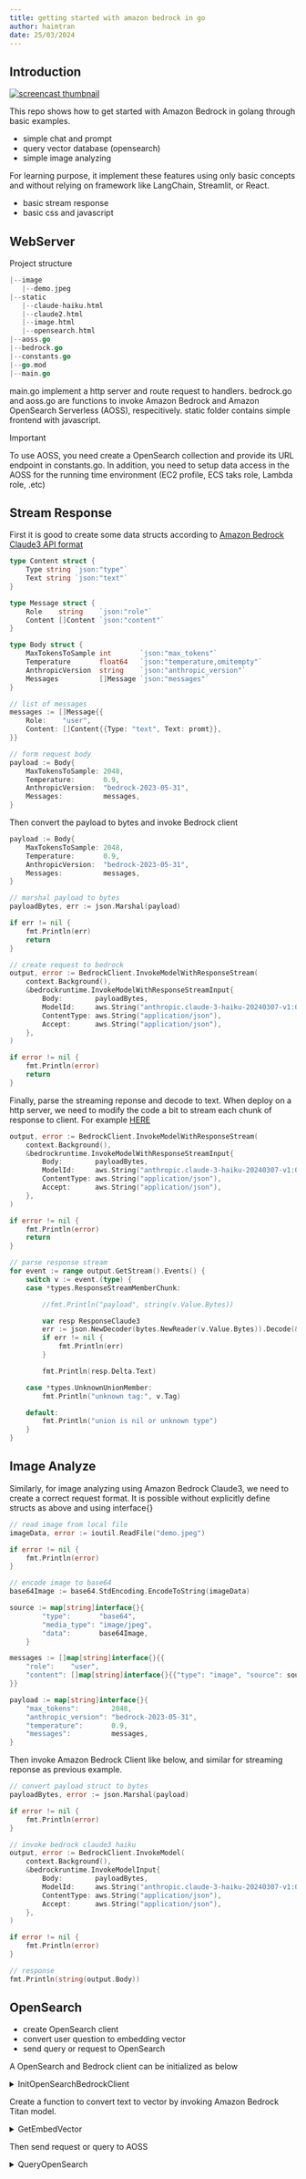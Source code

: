 ```yaml
---
title: getting started with amazon bedrock in go
author: haimtran
date: 25/03/2024
---
```


## Introduction

[![screencast thumbnail](./assets/video.png)](https://d2cvlmmg8c0xrp.cloudfront.net/demo/go-bedrock-demo.mp4)

This repo shows how to get started with Amazon Bedrock in golang through basic examples.

- simple chat and prompt
- query vector database (opensearch)
- simple image analyzing

For learning purpose, it implement these features using only basic concepts and without relying on framework like LangChain, Streamlit, or React.

- basic stream response
- basic css and javascript

## WebServer

Project structure

```go
|--image
   |--demo.jpeg
|--static
   |--claude-haiku.html
   |--claude2.html
   |--image.html
   |--opensearch.html
|--aoss.go
|--bedrock.go
|--constants.go
|--go.mod
|--main.go
```

main.go implement a http server and route request to handlers. bedrock.go and aoss.go are functions to invoke Amazon Bedrock and Amazon OpenSearch Serverless (AOSS), respecitively. static folder contains simple frontend with javascript.

> [!IMPORTANT]  
> To use AOSS, you need create a OpenSearch collection and provide its URL endpoint in constants.go. In addition, you need to setup data access in the AOSS for the running time environment (EC2 profile, ECS taks role, Lambda role, .etc)

## Stream Response

First it is good to create some data structs according to [Amazon Bedrock Claude3 API format]()

```go
type Content struct {
	Type string `json:"type"`
	Text string `json:"text"`
}

type Message struct {
	Role    string    `json:"role"`
	Content []Content `json:"content"`
}

type Body struct {
	MaxTokensToSample int       `json:"max_tokens"`
	Temperature       float64   `json:"temperature,omitempty"`
	AnthropicVersion  string    `json:"anthropic_version"`
	Messages          []Message `json:"messages"`
}

// list of messages
messages := []Message{{
	Role:    "user",
	Content: []Content{{Type: "text", Text: promt}},
}}

// form request body
payload := Body{
	MaxTokensToSample: 2048,
	Temperature:       0.9,
	AnthropicVersion:  "bedrock-2023-05-31",
	Messages:          messages,
}
```

Then convert the payload to bytes and invoke Bedrock client

```go
payload := Body{
	MaxTokensToSample: 2048,
	Temperature:       0.9,
	AnthropicVersion:  "bedrock-2023-05-31",
	Messages:          messages,
}

// marshal payload to bytes
payloadBytes, err := json.Marshal(payload)

if err != nil {
	fmt.Println(err)
	return
}

// create request to bedrock
output, error := BedrockClient.InvokeModelWithResponseStream(
	context.Background(),
	&bedrockruntime.InvokeModelWithResponseStreamInput{
		Body:        payloadBytes,
		ModelId:     aws.String("anthropic.claude-3-haiku-20240307-v1:0"),
		ContentType: aws.String("application/json"),
		Accept:      aws.String("application/json"),
	},
)

if error != nil {
	fmt.Println(error)
	return
}
```

Finally, parse the streaming reponse and decode to text. When deploy on a http server, we need to modify the code a bit to stream each chunk of response to client. For example [HERE]()

```go
output, error := BedrockClient.InvokeModelWithResponseStream(
	context.Background(),
	&bedrockruntime.InvokeModelWithResponseStreamInput{
		Body:        payloadBytes,
		ModelId:     aws.String("anthropic.claude-3-haiku-20240307-v1:0"),
		ContentType: aws.String("application/json"),
		Accept:      aws.String("application/json"),
	},
)

if error != nil {
	fmt.Println(error)
	return
}

// parse response stream
for event := range output.GetStream().Events() {
	switch v := event.(type) {
	case *types.ResponseStreamMemberChunk:

		//fmt.Println("payload", string(v.Value.Bytes))

		var resp ResponseClaude3
		err := json.NewDecoder(bytes.NewReader(v.Value.Bytes)).Decode(&resp)
		if err != nil {
			fmt.Println(err)
		}

		fmt.Println(resp.Delta.Text)

	case *types.UnknownUnionMember:
		fmt.Println("unknown tag:", v.Tag)

	default:
		fmt.Println("union is nil or unknown type")
	}
}
```

## Image Analyze

Similarly, for image analyzing using Amazon Bedrock Claude3, we need to create a correct request format. It is possible without explicitly define structs as above and using interface{}

```go
// read image from local file
imageData, error := ioutil.ReadFile("demo.jpeg")

if error != nil {
	fmt.Println(error)
}

// encode image to base64
base64Image := base64.StdEncoding.EncodeToString(imageData)

source := map[string]interface{}{
		"type":       "base64",
		"media_type": "image/jpeg",
		"data":       base64Image,
	}

messages := []map[string]interface{}{{
	"role":    "user",
	"content": []map[string]interface{}{{"type": "image", "source": source}, {"type": "text", "text": "what is in this image?"}},
}}

payload := map[string]interface{}{
	"max_tokens":        2048,
	"anthropic_version": "bedrock-2023-05-31",
	"temperature":       0.9,
	"messages":          messages,
}
```

Then invoke Amazon Bedrock Client like below, and similar for streaming reponse as previous example.

```go
// convert payload struct to bytes
payloadBytes, error := json.Marshal(payload)

if error != nil {
	fmt.Println(error)
}

// invoke bedrock claude3 haiku
output, error := BedrockClient.InvokeModel(
	context.Background(),
	&bedrockruntime.InvokeModelInput{
		Body:        payloadBytes,
		ModelId:     aws.String("anthropic.claude-3-haiku-20240307-v1:0"),
		ContentType: aws.String("application/json"),
		Accept:      aws.String("application/json"),
	},
)

if error != nil {
	fmt.Println(error)
}

// response
fmt.Println(string(output.Body))
```

## OpenSearch

- create OpenSearch client
- convert user question to embedding vector
- send query or request to OpenSearch

A OpenSearch and Bedrock client can be initialized as below

<details>
<summary>InitOpenSearchBedrockClient</summary>

```go
// opensearch severless client
var AOSSClient *opensearch.Client

// bedrock client
var BedrockClient *bedrockruntime.Client

// create an init function to initializing opensearch client
func init() {

	//
	fmt.Println("init and create an opensearch client")

	// load aws credentials from profile demo using config
	awsCfg, err := config.LoadDefaultConfig(context.Background(),
		config.WithRegion("us-east-1"),
	)

	if err != nil {
		log.Fatal(err)
	}

	// create bedorck runtime client
	BedrockClient = bedrockruntime.NewFromConfig(awsCfg)

	// create a aws request signer using requestsigner
	signer, err := requestsigner.NewSignerWithService(awsCfg, "aoss")

	if err != nil {
		log.Fatal(err)
	}

	uncommen for opensearch client
	create an opensearch client using opensearch package
	AOSSClient, err = opensearch.NewClient(opensearch.Config{
		Addresses: []string{AOSS_ENDPOINT},
		Signer:    signer,
	})

	if err != nil {
		log.Fatal(err)
	}
}
```

</details>

Create a function to convert text to vector by invoking Amazon Bedrock Titan model.

<details>
<summary>GetEmbedVector</summary>

```go
func GetEmbedVector(qustion string) ([]float64, error) {

	// create request body to titan model
	body := map[string]interface{}{
		"inputText": qustion,
	}
	bodyJson, err := json.Marshal(body)

	if err != nil {
		fmt.Println(err)
		return nil, err
	}

	// invoke bedrock titan model to convert string to embedding vector
	response, error := BedrockClient.InvokeModel(
		context.Background(),
		&bedrockruntime.InvokeModelInput{
			Body:        []byte(bodyJson),
			ModelId:     aws.String("amazon.titan-embed-text-v1"),
			ContentType: aws.String("application/json"),
		},
	)

	if error != nil {
		fmt.Println(error)
		return nil, error
	}

	// assert response to map
	var embedResponse map[string]interface{}

	error = json.Unmarshal(response.Body, &embedResponse)

	if error != nil {
		fmt.Println(error)
		return nil, error
	}

	// assert response to array
	slice, ok := embedResponse["embedding"].([]interface{})

	if !ok {
		fmt.Println(ok)
	}

	// assert to array of float64
	values := make([]float64, len(slice))

	for k, v := range slice {
		values[k] = float64(v.(float64))
	}

	return values, nil
}
```

</details>

Then send request or query to AOSS

<details>
<summary>QueryOpenSearch</summary>

```go
func QueryAOSS(vec []float64) ([]string, error) {

	// let query get all item in an index
	// content := strings.NewReader(`{
	//     "size": 10,
	//     "query": {
	//         "match_all": {}
	//         }
	// }`)

	vecStr := make([]string, len(vec))

	// convert array float to string
	for k, v := range vec {

		if k < len(vec)-1 {
			vecStr[k] = fmt.Sprint(v) + ","
		} else {
			vecStr[k] = fmt.Sprint(v)
		}

	}

	// create request body to titan model
	content := strings.NewReader(fmt.Sprintf(`{
		"size": 5,
		"query": {
			"knn": {
				"vector_field": {
					"vector": %s,
					"k": 5
				}
			}
		}
	}`, vecStr))

	// fmt.Println(content)

	search := opensearchapi.SearchRequest{
		Index: []string{"demo"},
		Body:  content,
	}

	searchResponse, err := search.Do(context.Background(), AOSSClient)

	if err != nil {
		log.Fatal(err)
	}

	// fmt.Println(searchResponse)

	var answer AossResponse

	json.NewDecoder(searchResponse.Body).Decode(&answer)

	// first := answer.Hits.Hits[0]

	// fmt.Printf("id: %s\n, index: %s\n, text: %s", first["_id"], first["_index"], first["_source"].(map[string]interface{})["text"])

	// fmt.Println(answer.Hits.Hits[0]["_id"])

	queryResult := answer.Hits.Hits[0]["_source"].(map[string]interface{})["text"]

	if queryResult == nil {
		return []string{"nil"}, nil
	}

	// extract hint text only
	hits := []string{}

	for k, v := range answer.Hits.Hits {

		if k > 0 {
			hits = append(hits, v["_source"].(map[string]interface{})["text"].(string))
		}

	}

	return hits, nil

	// return fmt.Sprint(queryResult), nil

}
```

</details>
